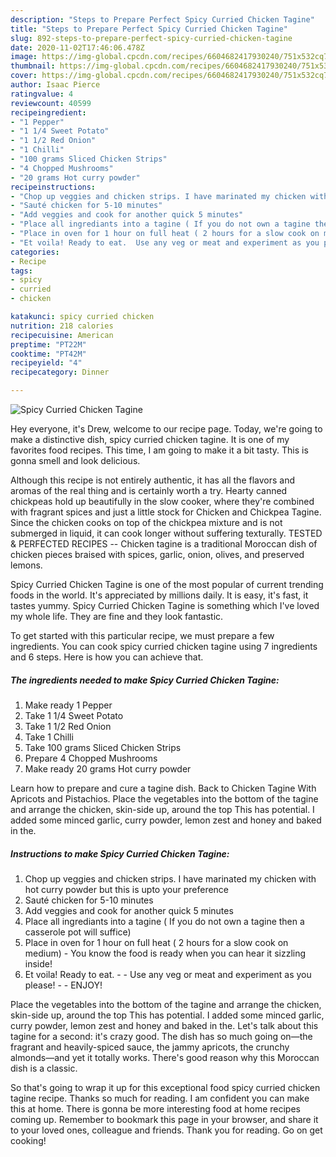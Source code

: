 ```yaml
---
description: "Steps to Prepare Perfect Spicy Curried Chicken Tagine"
title: "Steps to Prepare Perfect Spicy Curried Chicken Tagine"
slug: 892-steps-to-prepare-perfect-spicy-curried-chicken-tagine
date: 2020-11-02T17:46:06.478Z
image: https://img-global.cpcdn.com/recipes/6604682417930240/751x532cq70/spicy-curried-chicken-tagine-recipe-main-photo.jpg
thumbnail: https://img-global.cpcdn.com/recipes/6604682417930240/751x532cq70/spicy-curried-chicken-tagine-recipe-main-photo.jpg
cover: https://img-global.cpcdn.com/recipes/6604682417930240/751x532cq70/spicy-curried-chicken-tagine-recipe-main-photo.jpg
author: Isaac Pierce
ratingvalue: 4
reviewcount: 40599
recipeingredient:
- "1 Pepper"
- "1 1/4 Sweet Potato"
- "1 1/2 Red Onion"
- "1 Chilli"
- "100 grams Sliced Chicken Strips"
- "4 Chopped Mushrooms"
- "20 grams Hot curry powder"
recipeinstructions:
- "Chop up veggies and chicken strips. I have marinated my chicken with hot curry powder but this is upto your preference"
- "Sauté chicken for 5-10 minutes"
- "Add veggies and cook for another quick 5 minutes"
- "Place all ingrediants into a tagine ( If you do not own a tagine then a casserole pot will suffice)"
- "Place in oven for 1 hour on full heat ( 2 hours for a slow cook on medium) You know the food is ready when you can hear it sizzling inside!"
- "Et voila! Ready to eat.  Use any veg or meat and experiment as you please!  ENJOY!"
categories:
- Recipe
tags:
- spicy
- curried
- chicken

katakunci: spicy curried chicken 
nutrition: 218 calories
recipecuisine: American
preptime: "PT22M"
cooktime: "PT42M"
recipeyield: "4"
recipecategory: Dinner

---
```



![Spicy Curried Chicken Tagine](https://img-global.cpcdn.com/recipes/6604682417930240/751x532cq70/spicy-curried-chicken-tagine-recipe-main-photo.jpg)

Hey everyone, it's Drew, welcome to our recipe page. Today, we're going to make a distinctive dish, spicy curried chicken tagine. It is one of my favorites food recipes. This time, I am going to make it a bit tasty. This is gonna smell and look delicious.

Although this recipe is not entirely authentic, it has all the flavors and aromas of the real thing and is certainly worth a try. Hearty canned chickpeas hold up beautifully in the slow cooker, where they&#39;re combined with fragrant spices and just a little stock for Chicken and Chickpea Tagine. Since the chicken cooks on top of the chickpea mixture and is not submerged in liquid, it can cook longer without suffering texturally. TESTED &amp; PERFECTED RECIPES -- Chicken tagine is a traditional Moroccan dish of chicken pieces braised with spices, garlic, onion, olives, and preserved lemons.

Spicy Curried Chicken Tagine is one of the most popular of current trending foods in the world. It's appreciated by millions daily. It is easy, it's fast, it tastes yummy. Spicy Curried Chicken Tagine is something which I've loved my whole life. They are fine and they look fantastic.


To get started with this particular recipe, we must prepare a few ingredients. You can cook spicy curried chicken tagine using 7 ingredients and 6 steps. Here is how you can achieve that.

<!--inarticleads1-->

##### The ingredients needed to make Spicy Curried Chicken Tagine:

1. Make ready 1 Pepper
1. Take 1 1/4 Sweet Potato
1. Take 1 1/2 Red Onion
1. Take 1 Chilli
1. Take 100 grams Sliced Chicken Strips
1. Prepare 4 Chopped Mushrooms
1. Make ready 20 grams Hot curry powder


Learn how to prepare and cure a tagine dish. Back to Chicken Tagine With Apricots and Pistachios. Place the vegetables into the bottom of the tagine and arrange the chicken, skin-side up, around the top This has potential. I added some minced garlic, curry powder, lemon zest and honey and baked in the. 

<!--inarticleads2-->

##### Instructions to make Spicy Curried Chicken Tagine:

1. Chop up veggies and chicken strips. I have marinated my chicken with hot curry powder but this is upto your preference
1. Sauté chicken for 5-10 minutes
1. Add veggies and cook for another quick 5 minutes
1. Place all ingrediants into a tagine ( If you do not own a tagine then a casserole pot will suffice)
1. Place in oven for 1 hour on full heat ( 2 hours for a slow cook on medium) - You know the food is ready when you can hear it sizzling inside!
1. Et voila! Ready to eat. -  - Use any veg or meat and experiment as you please! -  - ENJOY!


Place the vegetables into the bottom of the tagine and arrange the chicken, skin-side up, around the top This has potential. I added some minced garlic, curry powder, lemon zest and honey and baked in the. Let&#39;s talk about this tagine for a second: it&#39;s crazy good. The dish has so much going on—the fragrant and heavily-spiced sauce, the jammy apricots, the crunchy almonds—and yet it totally works. There&#39;s good reason why this Moroccan dish is a classic. 

So that's going to wrap it up for this exceptional food spicy curried chicken tagine recipe. Thanks so much for reading. I am confident you can make this at home. There is gonna be more interesting food at home recipes coming up. Remember to bookmark this page in your browser, and share it to your loved ones, colleague and friends. Thank you for reading. Go on get cooking!
